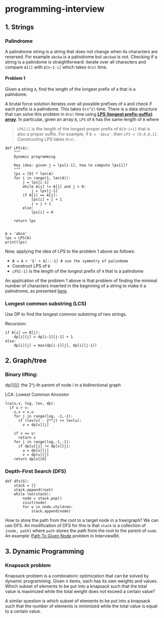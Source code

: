 # programming-interview

## 1. Strings 

### Palindrome 
A palindrome string is a string that does not change when its characters are reversed. For example `abcba` is a palindrome but `abcbad` is not. 
Checking if a string is a palindome is straightforward: iterate over all characters and compare `A[i]` with `A[n-1-i]` which takes `O(n)` time. 

#### Problem 1 
Given a string `A`, find the length of the longest prefix of `A` that is a palindome. 

A brutal force solution iterates over all possible prefixes of `A` and check if each prefix is a palindome. This takes `O(n^2)` time. There is a data structure that can solve this problem in `O(n)` time using [**LPS (longest prefix-suffix) array**](https://www.youtube.com/watch?v=tWDUjkMv6Lc). In particular, given an array `B`, `LPS` of `B` has the same length of `B` where 
> `LPS[i]` is the length of the longest proper prefix of `B[0:i+1]` that is also a proper suffix. For example, if `B = 'abca'`, then `LPS = [0,0,0,1]`. Constructing LPS takes `O(n)`. 

```
def LPS(A): 
    """
    Dynamic programming 
    
    Key idea: given j = lps[i-1], how to compute lps[i]? 
    """
    lps = [0] * len(A) 
    for i in range(1, len(A)): 
        j = lps[i-1]
        while A[i] != A[j] and j > 0:
            j = lps[j-1] 
        if A[i] == A[j]: 
            lps[i] = j + 1 
            j = j + 1 
        else: 
            lps[i] = 0

    return lps 


A = 'abca'
lps = LPS(A) 
print(lps)
```


Now, applying the idea of LPS to the problem 1 above as follows: 

  * `B = A + '$' + A[::-1] # use the symmetry of palindome`
  *  Construct LPS of `B`
  *  `LPS[-1]` is the length of the longest prefix of `A` that is a palindome


An application of the problem 1 above is that problem of finding the minimal number of characters inserted in the beginning of a string to make it a palindrome, as presented [here](https://www.interviewbit.com/problems/minimum-characters-required-to-make-a-string-palindromic/).

### Longest common substring (LCS)

Use DP to find the longest common substring of two strings. 

Recursion: 
```
if A[i] == B[j]:
    dp[i][j] = dp[i-1][j-1] + 1 
else:
    dp[i][j] = max(dp[i-1][j], dp[i][j-1])
```

## 2. Graph/tree 

### Binary lifting: 
dp[i][j]: the 2^j-th parent of node i in a bidirectional graph 

LCA: Lowest Common Ancestor 

```
lca(u,v, log, lev, dp):
  if u > v:
    u,v = v,u
    for j in range(log, -1,-1):
      if (lev[v] - 2**j) >= lev[u]: 
        v = dp[v][j]
        
    if v == u:
      return v 
    for j in range(log,-1,-1):
      if dp[u][j] != dp[v][j]:
        u = dp[u][j] 
        v = dp[v][j] 
    return dp[u][0]
```
### Depth-First Search (DFS)  
```
def dfs(G): 
    stack = []
    stack.append(root) 
    while len(stack):
        node = stack.pop() 
        visit(node) 
        for u in node.children:
            stack.append(node) 
```

How to store the path from the root to a target node in a tree/graph? We can use DFS. An modification of DFS for this is that 
`stack` is a collection of `[node, path]` where `path` stores the path from the root to the parent of `node`. An example: [Path To Given Node](https://www.interviewbit.com/old/problems/path-to-given-node/) problem in InterviewBit. 
## 3. Dynamic Programming 

### Knapsack problem

Knapsack problem is a combinatoric optimization that can be solved by dynamic programming. 
Given n items, each has its own weights and values. Which subset of elements to be put into a knapsack such that the total value is maximized while the total weight does not exceed a certain value? 

A similar question is which subset of elements to be put into a knapsack such that the number of elements is minimized while the total value is equal to a certain value. 
